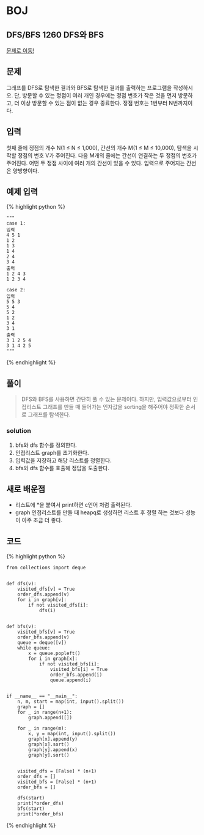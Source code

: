 # BOJ

## DFS/BFS 1260 DFS와 BFS
[문제로 이동!](https://www.acmicpc.net/problem/1260)

## 문제

그래프를 DFS로 탐색한 결과와 BFS로 탐색한 결과를 출력하는 프로그램을 작성하시오. 단, 방문할 수 있는 정점이 여러 개인 경우에는 정점 번호가 작은 것을 먼저 방문하고, 더 이상 방문할 수 있는 점이 없는 경우 종료한다. 정점 번호는 1번부터 N번까지이다.

## 입력

첫째 줄에 정점의 개수 N(1 ≤ N ≤ 1,000), 간선의 개수 M(1 ≤ M ≤ 10,000), 탐색을 시작할 정점의 번호 V가 주어진다. 다음 M개의 줄에는 간선이 연결하는 두 정점의 번호가 주어진다. 어떤 두 정점 사이에 여러 개의 간선이 있을 수 있다. 입력으로 주어지는 간선은 양방향이다.

## 예제 입력
{% highlight python %}

    """
    case 1:
    입력
    4 5 1
    1 2
    1 3
    1 4
    2 4
    3 4
    출력
    1 2 4 3
    1 2 3 4

    case 2:
    입력
    5 5 3
    5 4
    5 2
    1 2
    3 4
    3 1  
    출력
    3 1 2 5 4
    3 1 4 2 5
    """
{% endhighlight %}

## 풀이
> DFS와 BFS를 사용하면 간단히 풀 수 있는 문제이다. 하지만, 입력값으로부터 인접리스트 그래프를 만들 때 들어가는 인자값을 sorting을 해주어야 정확한 순서로 그래프를 탐색한다.

### solution
1. bfs와 dfs 함수를 정의한다.
2. 인접리스트 graph를 초기화한다.
3. 입력값을 저장하고 해당 리스트를 정렬한다.
4. bfs와 dfs 함수를 호출해 정답을 도출한다.


## 새로 배운점
- 리스트에 *을 붙여서 print하면 c언어 처럼 출력된다.
- graph 인접리스트를 만들 때 heapq로 생성하면 리스트 후 정렬 하는 것보다 성능이 아주 조금 더 좋다.

## 코드

{% highlight python %}

    from collections import deque
    
    
    def dfs(v):
        visited_dfs[v] = True
        order_dfs.append(v)
        for i in graph[v]:
            if not visited_dfs[i]:
                dfs(i)
    
    
    def bfs(v):
        visited_bfs[v] = True
        order_bfs.append(v)
        queue = deque([v])
        while queue:
            x = queue.popleft()
            for i in graph[x]:
                if not visited_bfs[i]:
                    visited_bfs[i] = True
                    order_bfs.append(i)
                    queue.append(i)
    
    
    if __name__ == "__main__":
        n, m, start = map(int, input().split())
        graph = []
        for _ in range(n+1):
            graph.append([])
    
        for _ in range(m):
            x, y = map(int, input().split())
            graph[x].append(y)
            graph[x].sort()
            graph[y].append(x)
            graph[y].sort()
    
    
        visited_dfs = [False] * (n+1)
        order_dfs = []
        visited_bfs = [False] * (n+1)
        order_bfs = []
    
        dfs(start)
        print(*order_dfs)
        bfs(start)
        print(*order_bfs)
{% endhighlight %}
